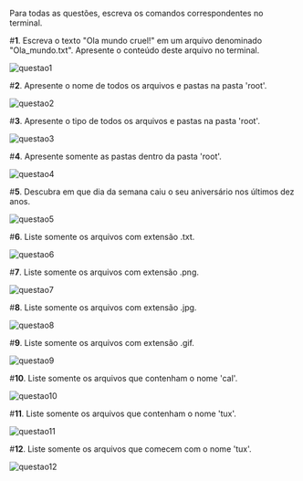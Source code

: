Para todas as questões, escreva os comandos correspondentes no terminal.

#**1**. Escreva o texto "Ola mundo cruel!" em um arquivo denominado "Ola_mundo.txt". Apresente o conteúdo deste arquivo no terminal.

![questao1](https://i.imgur.com/PVz1rYo.png)
      
#**2**. Apresente o nome de todos os arquivos e pastas na pasta 'root'.

![questao2](https://i.imgur.com/yjUF9Js.png)
      
#**3**. Apresente o tipo de todos os arquivos e pastas na pasta 'root'.  

![questao3](https://i.imgur.com/IkGTD5I.png)
  
#**4**. Apresente somente as pastas dentro da pasta 'root'.
      
![questao4](https://i.imgur.com/5Zkr4bt.png)

#**5**. Descubra em que dia da semana caiu o seu aniversário nos últimos dez anos.

![questao5](https://i.imgur.com/mkbgHZ3.png)

#**6**. Liste somente os arquivos com extensão .txt.

![questao6](https://i.imgur.com/fsOD6Sp.png)

#**7**. Liste somente os arquivos com extensão .png.

![questao7](https://i.imgur.com/O43QesH.png)

#**8**. Liste somente os arquivos com extensão .jpg.

![questao8](https://i.imgur.com/0fIhIiM.png)

#**9**. Liste somente os arquivos com extensão .gif.

![questao9](https://i.imgur.com/X4mCrY2.png)

#**10**. Liste somente os arquivos que contenham o nome 'cal'.

![questao10](https://i.imgur.com/mFrNfzp.png)

#**11**. Liste somente os arquivos que contenham o nome 'tux'.

![questao11](https://i.imgur.com/Bsn6YYp.png)

#**12**. Liste somente os arquivos que comecem com o nome 'tux'.

![questao12](https://i.imgur.com/QQuLQzx.png)
